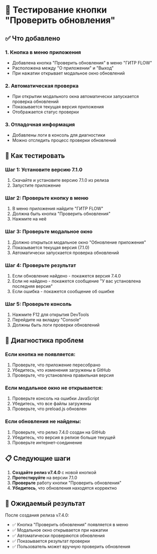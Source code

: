 # 🧪 Тестирование кнопки "Проверить обновления"

## ✅ Что добавлено

### 1. **Кнопка в меню приложения**
- Добавлена кнопка "Проверить обновления" в меню "ГИТР FLOW"
- Расположена между "О приложении" и "Выход"
- При нажатии открывает модальное окно обновлений

### 2. **Автоматическая проверка**
- При открытии модального окна автоматически запускается проверка обновлений
- Показывается текущая версия приложения
- Отображается статус проверки

### 3. **Отладочная информация**
- Добавлены логи в консоль для диагностики
- Можно отследить процесс проверки обновлений

## 🎯 Как тестировать

### Шаг 1: Установите версию 7.1.0
1. Скачайте и установите версию 7.1.0 из релиза
2. Запустите приложение

### Шаг 2: Проверьте кнопку в меню
1. В меню приложения найдите "ГИТР FLOW"
2. Должна быть кнопка "Проверить обновления"
3. Нажмите на неё

### Шаг 3: Проверьте модальное окно
1. Должно открыться модальное окно "Обновление приложения"
2. Показывается текущая версия (7.1.0)
3. Автоматически запускается проверка обновлений

### Шаг 4: Проверьте результат
1. Если обновление найдено - покажется версия 7.4.0
2. Если не найдено - покажется сообщение "У вас установлена последняя версия"
3. Если ошибка - покажется сообщение об ошибке

### Шаг 5: Проверьте консоль
1. Нажмите F12 для открытия DevTools
2. Перейдите на вкладку "Console"
3. Должны быть логи проверки обновлений

## 🔧 Диагностика проблем

### Если кнопка не появляется:
1. Проверьте, что приложение пересобрано
2. Убедитесь, что изменения загружены в GitHub
3. Проверьте, что установлена правильная версия

### Если модальное окно не открывается:
1. Проверьте консоль на ошибки JavaScript
2. Убедитесь, что все файлы загружены
3. Проверьте, что preload.js обновлен

### Если обновления не найдены:
1. Проверьте, что релиз 7.4.0 создан на GitHub
2. Убедитесь, что версия в релизе больше текущей
3. Проверьте интернет-соединение

## 📋 Следующие шаги

1. **Создайте релиз v7.4.0** с новой кнопкой
2. **Протестируйте** на версии 7.1.0
3. **Проверьте** работу кнопки "Проверить обновления"
4. **Убедитесь**, что обновления находятся корректно

## 🎉 Ожидаемый результат

После создания релиза v7.4.0:
- ✅ Кнопка "Проверить обновления" появляется в меню
- ✅ Модальное окно открывается при нажатии
- ✅ Автоматически проверяются обновления
- ✅ Показывается результат проверки
- ✅ Пользователь может вручную проверить обновления
